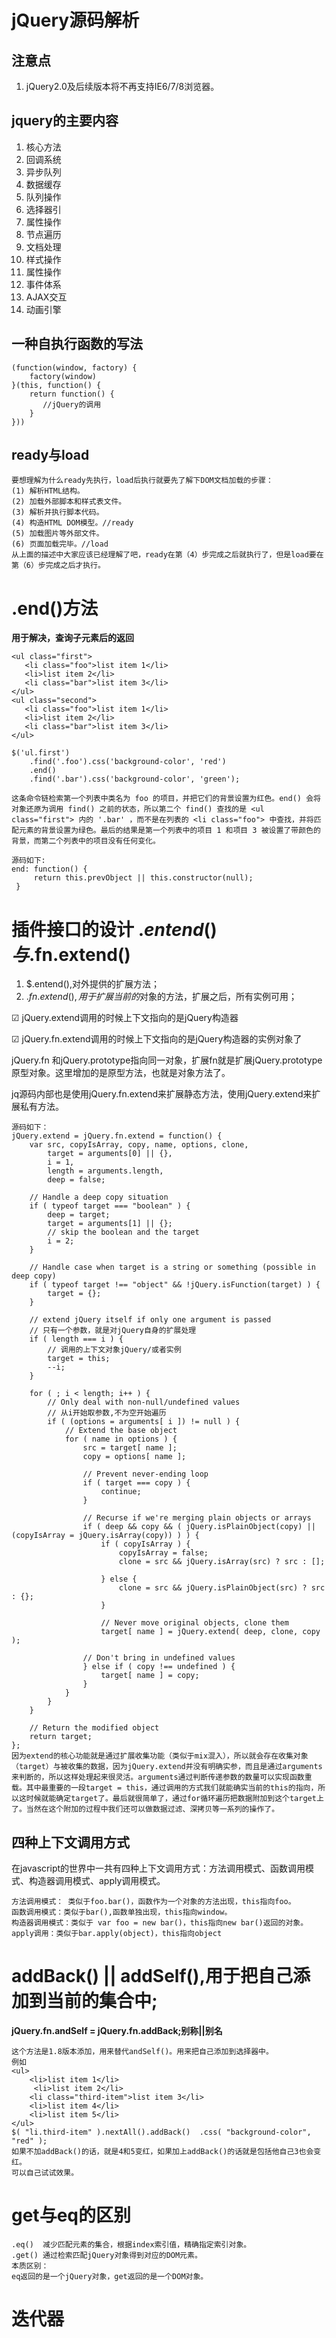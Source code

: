 


# jQuery源码解析

## 注意点
1. jQuery2.0及后续版本将不再支持IE6/7/8浏览器。



## jquery的主要内容
1. 核心方法
2. 回调系统
3. 异步队列
4. 数据缓存
5. 队列操作
6. 选择器引
7. 属性操作
8. 节点遍历
9. 文档处理
10. 样式操作
11. 属性操作
12. 事件体系
13. AJAX交互
14. 动画引擎

## 一种自执行函数的写法
```
(function(window, factory) {
    factory(window)
}(this, function() {
    return function() {
       //jQuery的调用
    }
}))
```

## ready与load
```
要想理解为什么ready先执行，load后执行就要先了解下DOM文档加载的步骤：
(1) 解析HTML结构。
(2) 加载外部脚本和样式表文件。
(3) 解析并执行脚本代码。
(4) 构造HTML DOM模型。//ready
(5) 加载图片等外部文件。
(6) 页面加载完毕。//load
从上面的描述中大家应该已经理解了吧，ready在第（4）步完成之后就执行了，但是load要在第（6）步完成之后才执行。
```
# .end()方法
**用于解决，查询子元素后的返回**
```
<ul class="first">
   <li class="foo">list item 1</li>
   <li>list item 2</li>
   <li class="bar">list item 3</li>
</ul>
<ul class="second">
   <li class="foo">list item 1</li>
   <li>list item 2</li>
   <li class="bar">list item 3</li>
</ul>

$('ul.first')
    .find('.foo').css('background-color', 'red')
    .end()
    .find('.bar').css('background-color', 'green');

这条命令链检索第一个列表中类名为 foo 的项目，并把它们的背景设置为红色。end() 会将对象还原为调用 find() 之前的状态，所以第二个 find() 查找的是 <ul class="first"> 内的 '.bar' ，而不是在列表的 <li class="foo"> 中查找，并将匹配元素的背景设置为绿色。最后的结果是第一个列表中的项目 1 和项目 3 被设置了带颜色的背景，而第二个列表中的项目没有任何变化。
```
```
源码如下:
end: function() {
     return this.prevObject || this.constructor(null);
 }
```

# 插件接口的设计 $.entend()与$.fn.extend()

1. $.entend(),对外提供的扩展方法；
2. $.fn.extend(),用于扩展当前的$对象的方法，扩展之后，所有实例可用；

☑  jQuery.extend调用的时候上下文指向的是jQuery构造器

☑  jQuery.fn.extend调用的时候上下文指向的是jQuery构造器的实例对象了

jQuery.fn 和jQuery.prototype指向同一对象，扩展fn就是扩展jQuery.prototype原型对象。这里增加的是原型方法，也就是对象方法了。

jq源码内部也是使用jQuery.fn.extend来扩展静态方法，使用jQuery.extend来扩展私有方法。

```
源码如下：
jQuery.extend = jQuery.fn.extend = function() {
	var src, copyIsArray, copy, name, options, clone,
		target = arguments[0] || {},
		i = 1,
		length = arguments.length,
		deep = false;

	// Handle a deep copy situation
	if ( typeof target === "boolean" ) {
		deep = target;
		target = arguments[1] || {};
		// skip the boolean and the target
		i = 2;
	}

	// Handle case when target is a string or something (possible in deep copy)
	if ( typeof target !== "object" && !jQuery.isFunction(target) ) {
		target = {};
	}

	// extend jQuery itself if only one argument is passed
	// 只有一个参数，就是对jQuery自身的扩展处理
    if ( length === i ) {
        // 调用的上下文对象jQuery/或者实例
		target = this;
		--i;
	}

	for ( ; i < length; i++ ) {
		// Only deal with non-null/undefined values
        // 从i开始取参数,不为空开始遍历
		if ( (options = arguments[ i ]) != null ) {
			// Extend the base object
			for ( name in options ) {
				src = target[ name ];
				copy = options[ name ];

				// Prevent never-ending loop
				if ( target === copy ) {
					continue;
				}

				// Recurse if we're merging plain objects or arrays
				if ( deep && copy && ( jQuery.isPlainObject(copy) || (copyIsArray = jQuery.isArray(copy)) ) ) {
					if ( copyIsArray ) {
						copyIsArray = false;
						clone = src && jQuery.isArray(src) ? src : [];

					} else {
						clone = src && jQuery.isPlainObject(src) ? src : {};
					}

					// Never move original objects, clone them
					target[ name ] = jQuery.extend( deep, clone, copy );

				// Don't bring in undefined values
				} else if ( copy !== undefined ) {
					target[ name ] = copy;
				}
			}
		}
	}

	// Return the modified object
	return target;
};
因为extend的核心功能就是通过扩展收集功能（类似于mix混入），所以就会存在收集对象（target）与被收集的数据，因为jQuery.extend并没有明确实参，而且是通过arguments来判断的，所以这样处理起来很灵活。arguments通过判断传递参数的数量可以实现函数重载。其中最重要的一段target = this，通过调用的方式我们就能确实当前的this的指向，所以这时候就能确定target了。最后就很简单了，通过for循环遍历把数据附加到这个target上了。当然在这个附加的过程中我们还可以做数据过滤、深拷贝等一系列的操作了。
```
## 四种上下文调用方式
在javascript的世界中一共有四种上下文调用方式：方法调用模式、函数调用模式、构造器调用模式、apply调用模式。
```
方法调用模式： 类似于foo.bar()，函数作为一个对象的方法出现，this指向foo。
函数调用模式：类似于bar(),函数单独出现，this指向window。
构造器调用模式：类似于 var foo = new bar()，this指向new bar()返回的对象。
apply调用：类似于bar.apply(object)，this指向object
```
# addBack() || addSelf(),用于把自己添加到当前的集合中;
**jQuery.fn.andSelf = jQuery.fn.addBack;别称||别名**
```
这个方法是1.8版本添加，用来替代andSelf()。用来把自己添加到选择器中。
例如
<ul>  
    <li>list item 1</li> 
     <li>list item 2</li>  
    <li class="third-item">list item 3</li> 
    <li>list item 4</li>  
    <li>list item 5</li>
</ul>
$( "li.third-item" ).nextAll().addBack()  .css( "background-color", "red" );
如果不加addBack()的话，就是4和5变红，如果加上addBack()的话就是包括他自己3也会变红。
可以自己试试效果。
```

# get与eq的区别
```
.eq()  减少匹配元素的集合，根据index索引值，精确指定索引对象。
.get() 通过检索匹配jQuery对象得到对应的DOM元素。
本质区别：
eq返回的是一个jQuery对象，get返回的是一个DOM对象。
```


# 迭代器

